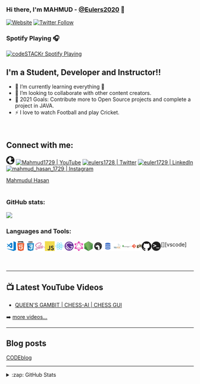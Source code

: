 ### Hi there, I'm MAHMUD - [@Eulers2020][GitHub] 👋

[![Website](https://img.shields.io/website?label=CODEblog&style=for-the-badge&url=https%3A%2F%2Fcodestackr.com)](https://mhcsedu.blogspot.com/)
[![Twitter Follow](https://img.shields.io/twitter/follow/eulers1729?color=1DA1F2&logo=twitter&style=for-the-badge)](https://twitter.com/intent/follow?original_referer=https%3A%2F%2Fgithub.com%2Feulers1729&screen_name=eulers1729)

### Spotify Playing 🎧

[<img src="https://now-playing-codestackr.vercel.app/api/spotify-playing" alt="codeSTACKr Spotify Playing" width="350" />](https://open.spotify.com/user/31agdhjcr4xzlwpvnlj2vjtmpm2q?si=b1e424e3cf364e6f)

## I'm a Student, Developer and Instructor!!

- 🌱 I’m currently learning everything 🤣
- 👯 I’m looking to collaborate with other content creators.
- 🥅 2021 Goals: Contribute more to Open Source projects and complete a project in JAVA.
- ⚡  I love to watch Football and play Cricket.

<br/>

## Connect with me:


[<img  alt="https://mhcsedu.blogspot.com/" width="22px" src="https://raw.githubusercontent.com/iconic/open-iconic/master/svg/globe.svg" />][website] 
[<img  alt="Mahmud1729 | YouTube" width="22px" src="https://cdn.jsdelivr.net/npm/simple-icons@v3/icons/youtube.svg" />][youtube] 
[<img  alt="eulers1728 | Twitter" width="22px" src="https://cdn.jsdelivr.net/npm/simple-icons@v3/icons/twitter.svg" />][twitter] 
[<img  alt="euler1729 | LinkedIn" width="22px" src="https://cdn.jsdelivr.net/npm/simple-icons@v3/icons/linkedin.svg" />][linkedin] 
[<img alt="mahmud_hasan_1729 | Instagram" width="22px" src="https://cdn.jsdelivr.net/npm/simple-icons@v3/icons/instagram.svg" />][instagram] 
<html>
  <!--script async="" defer="" src="https://platform.linkedin.com/badges/js/profile.js" type="text/javascript"></script-->
  <body>
  <div class="badge-base LI-profile-badge" data-locale="en_US" data-size="medium" data-theme="light" data-type="VERTICAL" data-vanity="euler1729" data-version="v1"><a class="badge-base__link LI-simple-link" href="https://bd.linkedin.com/in/euler1729?trk=profile-badge">Mahmudul Hasan</a></div>
  </body>
</html>
<br />

<!--details-->
  <!--summary>:zap: GitHub Stats</summary-->
### GitHub stats:

  <img src="https://github-readme-stats.vercel.app/api?username=Eulers2020&show_icons=true&hide_border=true" />
<!--/details-->

### Languages and Tools:

[<img align="left" alt="Visual Studio Code" width="26px" src="https://raw.githubusercontent.com/github/explore/80688e429a7d4ef2fca1e82350fe8e3517d3494d/topics/visual-studio-code/visual-studio-code.png" />][vscode]
[<img align="left" alt="HTML5" width="26px" src="https://raw.githubusercontent.com/github/explore/80688e429a7d4ef2fca1e82350fe8e3517d3494d/topics/html/html.png" />][html5]
[<img align="left" alt="CSS3" width="26px" src="https://raw.githubusercontent.com/github/explore/80688e429a7d4ef2fca1e82350fe8e3517d3494d/topics/css/css.png" />][html5]
[<img align="left" alt="Sass" width="26px" src="https://raw.githubusercontent.com/github/explore/80688e429a7d4ef2fca1e82350fe8e3517d3494d/topics/sass/sass.png" />][saas]
[<img align="left" alt="JavaScript" width="26px" src="https://raw.githubusercontent.com/github/explore/80688e429a7d4ef2fca1e82350fe8e3517d3494d/topics/javascript/javascript.png" />][html5]
[<img align="left" alt="React" width="26px" src="https://raw.githubusercontent.com/github/explore/80688e429a7d4ef2fca1e82350fe8e3517d3494d/topics/react/react.png" />][react]
[<img align="left" alt="Gatsby" width="26px" src="https://raw.githubusercontent.com/github/explore/e94815998e4e0713912fed477a1f346ec04c3da2/topics/gatsby/gatsby.png" />][gatsby]
[<img align="left" alt="GraphQL" width="26px" src="https://raw.githubusercontent.com/github/explore/80688e429a7d4ef2fca1e82350fe8e3517d3494d/topics/graphql/graphql.png" />][graphql]
[<img align="left" alt="Node.js" width="26px" src="https://raw.githubusercontent.com/github/explore/80688e429a7d4ef2fca1e82350fe8e3517d3494d/topics/nodejs/nodejs.png" />][nodejs]
[<img align="left" alt="Deno" width="26px" src="https://raw.githubusercontent.com/github/explore/361e2821e2dea67711cde99c9c40ed357061cf27/topics/deno/deno.png" />][deno]
[<img align="left" alt="SQL" width="26px" src="https://raw.githubusercontent.com/github/explore/80688e429a7d4ef2fca1e82350fe8e3517d3494d/topics/sql/sql.png" />][sql]
[<img align="left" alt="MySQL" width="26px" src="https://raw.githubusercontent.com/github/explore/80688e429a7d4ef2fca1e82350fe8e3517d3494d/topics/mysql/mysql.png" />][mysql]
[<img align="left" alt="MongoDB" width="26px" src="https://raw.githubusercontent.com/github/explore/80688e429a7d4ef2fca1e82350fe8e3517d3494d/topics/mongodb/mongodb.png" />][mongodb]
[<img align="left" alt="Git" width="26px" src="https://raw.githubusercontent.com/github/explore/80688e429a7d4ef2fca1e82350fe8e3517d3494d/topics/git/git.png" />][git]
[<img align="left" alt="GitHub" width="26px" src="https://raw.githubusercontent.com/github/explore/78df643247d429f6cc873026c0622819ad797942/topics/github/github.png" />][github]
[<img align="left" alt="Terminal" width="26px" src="https://raw.githubusercontent.com/github/explore/80688e429a7d4ef2fca1e82350fe8e3517d3494d/topics/terminal/terminal.png" />][terminal]

<br />
<br />

---

## 📺 Latest YouTube Videos

<!-- YOUTUBE:START -->
- [QUEEN'S GAMBIT | CHESS-AI | CHESS GUI](https://youtu.be/hsuMl18Xibo)
<!-- YOUTUBE:END -->

➡️ [more videos...](https://www.youtube.com/channel/UCTYC-Qzv_uABEmHFZ3-c13g)

---

## Blog posts
<!-- BLOG-POST-LIST:START -->
[CODEblog][website] 
<!-- BLOG-POST-LIST:END -->


---

<details>
  <summary>:zap: GitHub Stats</summary>
  <img src="https://github-readme-stats.vercel.app/api?username=Eulers2020&show_icons=true&hide_border=true" />
</details>



[website]: https://mhcsedu.blogspot.com/
[twitter]: https://twitter.com/eulers1729
[youtube]: https://www.youtube.com/channel/UCTYC-Qzv_uABEmHFZ3-c13g
[instagram]: https://www.instagram.com/mahmud_hasan_1729/
[linkedin]: https://www.linkedin.com/in/euler1729/
[GitHub]: https://github.com/Eulers2020/
[html5]: https://www.w3schools.com/html/
[saas]: https://www.salesforce.com/in/saas/
[react]: https://reactjs.org/
[gatsby]: https://www.gatsbyjs.com/
[graphql]: https://graphql.org/community/
[nodejs]: https://nodejs.org/en/
[deno]: https://deno.land/
[sql]: https://www.w3schools.com/sql/default.Asp
[mysql]: https://www.mysql.com/
[mongodb]: https://www.mongodb.com/
[git]: https://git-scm.com/
[github]: https://github.com/
[terminal]: https://ubuntu.com/tutorials/command-line-for-beginners#1-overview
